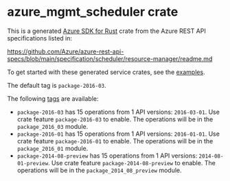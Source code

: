 # azure_mgmt_scheduler crate

This is a generated [Azure SDK for Rust](https://github.com/Azure/azure-sdk-for-rust) crate from the Azure REST API specifications listed in:

https://github.com/Azure/azure-rest-api-specs/blob/main/specification/scheduler/resource-manager/readme.md

To get started with these generated service crates, see the [examples](https://github.com/Azure/azure-sdk-for-rust/blob/main/services/README.md#examples).

The default tag is `package-2016-03`.

The following [tags](https://github.com/Azure/azure-sdk-for-rust/blob/main/services/tags.md) are available:

- `package-2016-03` has 15 operations from 1 API versions: `2016-03-01`. Use crate feature `package-2016-03` to enable. The operations will be in the `package_2016_03` module.
- `package-2016-01` has 15 operations from 1 API versions: `2016-01-01`. Use crate feature `package-2016-01` to enable. The operations will be in the `package_2016_01` module.
- `package-2014-08-preview` has 15 operations from 1 API versions: `2014-08-01-preview`. Use crate feature `package-2014-08-preview` to enable. The operations will be in the `package_2014_08_preview` module.